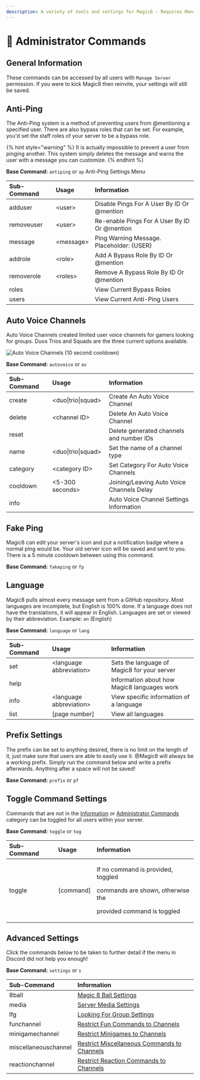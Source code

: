 ```yaml
---
description: A variety of tools and settings for Magic8 - Requires Manage Server
---
```


# 👮 Administrator Commands

## General Information

These commands can be accessed by all users with `Manage Server` permission. If you were to kick Magic8 then reinvite, your settings will still be saved.

## Anti-Ping

The Anti-Ping system is a method of preventing users from @mentioning a specified user. There are also bypass roles that can be set. For example, you'd set the staff roles of your server to be a bypass role.

{% hint style="warning" %}
It is actually impossible to prevent a user from pinging another. This system simply deletes the message and warns the user with a message you can customize.
{% endhint %}

**Base Command:** `antiping` or `ap` Anti-Ping Settings Menu

| Sub-Command | Usage | Information |
| :--- | :--- | :--- |
| adduser | &lt;user&gt; | Disable Pings For A User By ID Or @mention |
| removeuser | &lt;user&gt; | Re-enable Pings For A User By ID Or @mention |
| message | &lt;message&gt; | Ping Warning Message. Placeholder: {USER} |
| addrole | &lt;role&gt; | Add A Bypass Role By ID Or @mention |
| removerole | &lt;roles&gt; | Remove A Bypass Role By ID Or @mention |
| roles |  | View Current Bypass Roles |
| users |  | View Current Anti-Ping Users |

## Auto Voice Channels

Auto Voice Channels created limited user voice channels for gamers looking for groups. Duos Trios and Squads are the three current options available.

![Auto Voice Channels \(10 second cooldown\)](https://media1.giphy.com/media/mKD1b9By8Q1n3s4z0g/giphy.gif)

**Base Command:** `autovoice` or `av`

| Sub-Command | Usage | Information |
| :--- | :--- | :--- |
| create | &lt;duo\|trio\|squad&gt; | Create An Auto Voice Channel |
| delete | &lt;channel ID&gt; | Delete An Auto Voice Channel |
| reset |  | Delete generated channels and number IDs |
| name | &lt;duo\|trio\|squad&gt; | Set the name of a channel type |
| category | &lt;category ID&gt; | Set Category For Auto Voice Channels |
| cooldown | &lt;5-300 seconds&gt; | Joining/Leaving Auto Voice Channels Delay |
| info |  | Auto Voice Channel Settings Information |

## Fake Ping

Magic8 can edit your server's icon and put a notification badge where a normal ping would be. Your old server icon will be saved and sent to you. There is a 5 minute cooldown between using this command.

**Base Command:** `fakeping` or `fp`

## Language

Magic8 pulls almost every message sent from a GitHub repository. Most languages are incomplete, but English is 100% done. If a language does not have the translations, it will appear in English. Languages are set or viewed by their abbreviation. Example: `en` \(English\)

**Base Command:** `language` or `lang`

| Sub-Command | Usage | Information |
| :--- | :--- | :--- |
| set | &lt;language abbreviation&gt; | Sets the language of Magic8 for your server |
| help |  | Information about how Magic8 languages work |
| info | &lt;language abbreviation&gt; | View specific information of a language |
| list | \[page number\] | View all languages |

## Prefix Settings

The prefix can be set to anything desired, there is no limit on the length of it, just make sure that users are able to easily use it. @Magic8 will always be a working prefix. Simply run the command below and write a prefix afterwards. Anything after a space will not be saved!

**Base Command:** `prefix` or `pf`

## Toggle Command Settings

Commands that are not in the [Information](../information.md) or [Administrator Commands](./) category can be toggled for all users within your server.

**Base Command:** `toggle` or `tog`

<table>
  <thead>
    <tr>
      <th style="text-align:left">Sub-Command</th>
      <th style="text-align:left">Usage</th>
      <th style="text-align:left">Information</th>
    </tr>
  </thead>
  <tbody>
    <tr>
      <td style="text-align:left">toggle</td>
      <td style="text-align:left">[command]</td>
      <td style="text-align:left">
        <p>If no command is provided, toggled</p>
        <p>commands are shown, otherwise the</p>
        <p>provided command is toggled</p>
      </td>
    </tr>
  </tbody>
</table>

## Advanced Settings

Click the commands below to be taken to further detail if the menu in Discord did not help you enough!

**Base Command:** `settings` or `s`

| Sub-Command | Information |
| :--- | :--- |
| 8ball | [Magic 8 Ball Settings](settings.md#magic-8-ball-settings) |
| media | [Server Media Settings](settings.md#server-media-settings) |
| lfg | [Looking For Group Settings](settings.md#looking-for-group-settings) |
| funchannel | [Restrict Fun Commands to Channels](settings.md#fun-commands-channel-settings) |
| minigamechannel | [Restrict Minigames to Channels](settings.md#minigame-channel-settings) |
| miscellaneouschannel | [Restrict Miscellaneous Commands to Channels](settings.md#miscellaneous-channel-settings) |
| reactionchannel | [Restrict Reaction Commands to Channels](settings.md#reaction-commands-channel-settings) |

